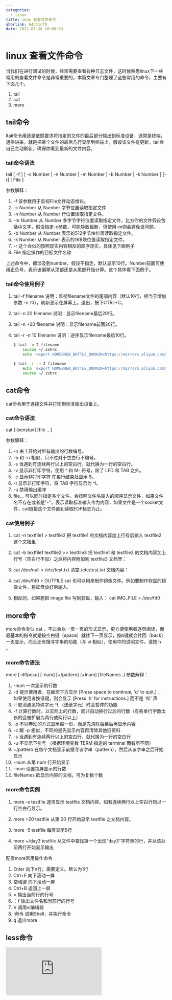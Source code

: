 ```yaml
---
categories:
  - linux
title: inux 查看文件命令
abbrlink: b4c41cf9
date: 2021-07-28 10:09:53
---
```

# linux 查看文件命令

当我们在进行调试的时候，经常需要查看各种日志文件，这时候熟悉linux下一些常用的查看文件命令是非常重要的，本篇文章专门整理了这些常用的命令，主要有下面几个。

1. tail
2. cat
3. more

## tail命令

ltail命令用途是依照要求将指定的文件的最后部分输出到标准设备，通常是终端，通俗讲来，就是把某个文件的最后几行显示到终端上，假设该文件有更新，tail会自己主动刷新，确保你看到最新的文件内容。

### tail命令语法

tail [ -f ] [ -c Number | -n Number | -m Number | -b Number | -k Number ]  [-r]  [ File ]

参数解释：

1. -f 该参数用于监视File文件动态增长。
2. -c Number 从 Number 字节位置读取指定文件
3. -n Number 从 Number 行位置读取指定文件。
4. -m Number 从 Number 多字节字符位置读取指定文件，比方你的文件假设包括中文字，假设指定-c参数，可能导致截断，但使用-m则会避免该问题。
5. -b Number 从 Number 表示的512字节块位置读取指定文件。
6. -k Number 从 Number 表示的1KB块位置读取指定文件。
7. -r 这个会似的按照现实内容相反的顺序现实，具体见下面例子 
8. File 指定操作的目标文件名称

上述命令中，都涉及到number，假设不指定，默认显示10行。Number前面可使用正负号，表示该偏移从顶部还是从尾部开始计算。这个具体看下面例子。
<!-- more -->
### tail命令使用例子

1. tail -f filename
说明：监视filename文件的尾部内容（默认10行，相当于增加参数 -n 10），刷新显示在屏幕上。退出，按下CTRL+C。

2. tail -n 20 filename
说明：显示filename最后20行。

3. tail -n +20 filename
说明：显示filename前面20行。

4. tail -r -n 10 filename
说明：逆序显示filename最后10行。

    ``` bash
    $ tail -n 2 filename
        source ~/.zshrc
        echo 'export HOMEBREW_BOTTLE_DOMAIN=https://mirrors.aliyun.com/homebrew/homebrew-bottles' >> ~/.zshrc

    $ tail -r -n 2 filename
        echo 'export HOMEBREW_BOTTLE_DOMAIN=https://mirrors.aliyun.com/homebrew/homebrew-bottles' >> ~/.zshrc
        source ~/.zshrc
    ```

## cat命令

cat命令用于连接文件并打印到标准输出设备上。

### cat命令语法

cat [-benstuv] [file ...]

参数解释：

1. -n   由 1 开始对所有输出的行数编号。
2. -b  和 -n 相似，只不过对于空白行不编号。
3. -s  当遇到有连续两行以上的空白行，就代换为一行的空白行。
4. -v  显示非打印字符，使用 ^ 和 M- 符号，除了 LFD 和 TAB 之外。
5. -e 显示非打印字符 在每行结束处显示 $。
6. -t 显示非打印字符，将 TAB 字符显示为 ^I。
7. -u 禁用输出缓冲
8. file... 可以同时指定多个文件，会按照文件名输入的顺序显示文件，如果文件名不存在或者是"-"，表示读取标准输入作为内容，如果文件是一个socket文件，cat链接这个文件直到读取EOF标志为止。

### cat使用例子

1. cat -n textfile1 > textfile2
把 textfile1 的文档内容加上行号后输入 textfile2 这个文档里：

2. cat -b textfile1 textfile2 >> textfile3
把 textfile1 和 textfile2 的文档内容加上行号（空白行不加）之后将内容附加到 textfile3 文档里：

3. cat /dev/null > /etc/test.txt
清空 /etc/test.txt 文档内容：

4. cat /dev/fd0 > OUTFILE
cat 也可以用来制作镜像文件。例如要制作软盘的镜像文件，将软盘放好后输入.

5. 相反的，如果想把 image file 写到软盘，输入：
cat IMG_FILE > /dev/fd0

## more命令

more命令类似 cat ，不过会以一页一页的形式显示，更方便使用者逐页阅读，而最基本的指令就是按空白键（space）就往下一页显示，按b键就会往回（back）一页显示，而且还有搜寻字串的功能（与 vi 相似），使用中的说明文件，请按 h 。

### more命令语法

more [-dlfpcsu] [-num] [+/pattern] [+lnum] [fileNames..]
参数解释：

1. -num 一次显示的行数
2. -d 提示使用者，在画面下方显示 [Press space to continue, 'q' to quit.] ，如果使用者按错键，则会显示 [Press 'h' for instructions.] 而不是 '哔' 声
3. -l 取消遇见特殊字元 ^L（送纸字元）时会暂停的功能
4. -f 计算行数时，以实际上的行数，而非自动换行过后的行数（有些单行字数太长的会被扩展为两行或两行以上）
5. -p 不以卷动的方式显示每一页，而是先清除萤幕后再显示内容
6. -c 跟 -p 相似，不同的是先显示内容再清除其他旧资料
7. -s 当遇到有连续两行以上的空白行，就代换为一行的空白行
8. -u 不显示下引号 （根据环境变数 TERM 指定的 terminal 而有所不同）
9. +/pattern 在每个文档显示前搜寻该字串（pattern），然后从该字串之后开始显示
10. +num 从第 num 行开始显示
11. -num 设置每屏显示的行数
12. fileNames 欲显示内容的文档，可为复数个数

### more命令实例

1. more -s testfile
逐页显示 testfile 文档内容，如有连续两行以上空白行则以一行空白行显示。

2. more +20 testfile
从第 20 行开始显示 testfile 之文档内容。

3. more -5  testfile
每屏显示5行

4. more +/day3 testfile
从文件中查找第一个出现"day3"字符串的行，并从该处前两行开始显示输出 

配置more常用操作命令

1. Enter 向下n行，需要定义。默认为1行
2. Ctrl+F 向下滚动一屏
3. 空格键 向下滚动一屏
4. Ctrl+B 返回上一屏
5. = 输出当前行的行号
6. ：f 输出文件名和当前行的行号
7. V 调用vi编辑器
8. !命令 调用Shell，并执行命令
9. q 退出more

## less命令

![导航](https://www.runoob.com/linux/linux-comm-less.html)